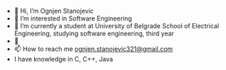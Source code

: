 - 👋 Hi, I’m Ognjen Stanojevic
- 👀 I’m interested in Software Engineering
- 🌱 I’m currently a student at University of Belgrade School of Electrical Engineering, studying software engineering, third year
- 💞
- 📫 How to reach me ognjen.stanojevic321@gmail.com
- I have knowledge in C, C++, Java

<!---
Ognjenjebot/Ognjenjebot is a ✨ special ✨ repository because its `README.md` (this file) appears on your GitHub profile.
You can click the Preview link to take a look at your changes.
--->
